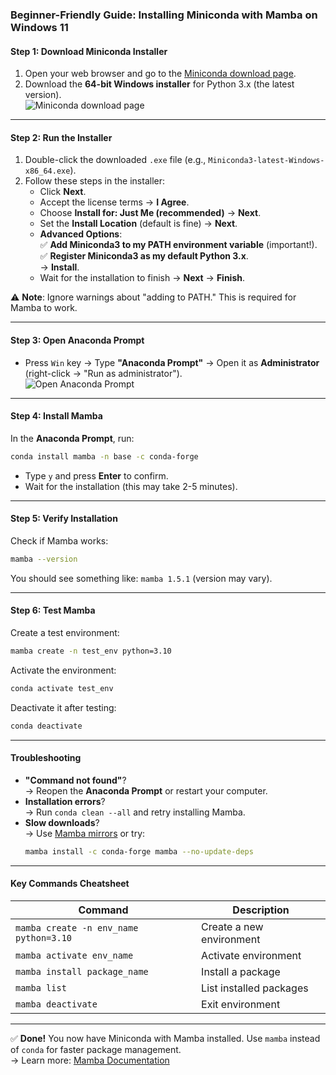 ### Beginner-Friendly Guide: Installing Miniconda with Mamba on Windows 11

#### **Step 1: Download Miniconda Installer**
1. Open your web browser and go to the [Miniconda download page](https://docs.conda.io/en/latest/miniconda.html).
2. Download the **64-bit Windows installer** for Python 3.x (the latest version).  
   ![Miniconda download page](https://docs.conda.io/en/latest/_images/download-miniconda.png)

---

#### **Step 2: Run the Installer**
1. Double-click the downloaded `.exe` file (e.g., `Miniconda3-latest-Windows-x86_64.exe`).
2. Follow these steps in the installer:
   - Click **Next**.
   - Accept the license terms → **I Agree**.
   - Choose **Install for: Just Me (recommended)** → **Next**.
   - Set the **Install Location** (default is fine) → **Next**.
   - **Advanced Options**:  
     ✅ **Add Miniconda3 to my PATH environment variable** (important!).  
     ✅ **Register Miniconda3 as my default Python 3.x**.  
     → **Install**.
   - Wait for the installation to finish → **Next** → **Finish**.

⚠️ **Note**: Ignore warnings about "adding to PATH." This is required for Mamba to work.

---

#### **Step 3: Open Anaconda Prompt**
- Press `Win` key → Type **"Anaconda Prompt"** → Open it as **Administrator** (right-click → "Run as administrator").  
  ![Open Anaconda Prompt](https://docs.conda.io/en/latest/_images/anaconda-prompt.png)

---

#### **Step 4: Install Mamba**
In the **Anaconda Prompt**, run:
```bash
conda install mamba -n base -c conda-forge
```
- Type `y` and press **Enter** to confirm.  
- Wait for the installation (this may take 2-5 minutes).

---

#### **Step 5: Verify Installation**
Check if Mamba works:
```bash
mamba --version
```
You should see something like: `mamba 1.5.1` (version may vary).

---

#### **Step 6: Test Mamba**
Create a test environment:
```bash
mamba create -n test_env python=3.10
```
Activate the environment:
```bash
conda activate test_env
```
Deactivate it after testing:
```bash
conda deactivate
```

---

#### **Troubleshooting**
- **"Command not found"**?  
  → Reopen the **Anaconda Prompt** or restart your computer.
- **Installation errors**?  
  → Run `conda clean --all` and retry installing Mamba.
- **Slow downloads**?  
  → Use [Mamba mirrors](https://mamba.readthedocs.io/en/latest/user_guide/configuration.html#channels) or try:
  ```bash
  mamba install -c conda-forge mamba --no-update-deps
  ```

---

#### **Key Commands Cheatsheet**
| Command                          | Description                     |
|----------------------------------|---------------------------------|
| `mamba create -n env_name python=3.10` | Create a new environment        |
| `mamba activate env_name`        | Activate environment            |
| `mamba install package_name`     | Install a package              |
| `mamba list`                     | List installed packages        |
| `mamba deactivate`               | Exit environment               |

---

✅ **Done!** You now have Miniconda with Mamba installed. Use `mamba` instead of `conda` for faster package management.  
→ Learn more: [Mamba Documentation](https://mamba.readthedocs.io/en/latest/)
